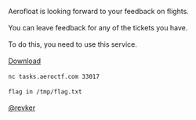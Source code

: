 Aerofloat is looking forward to your feedback on flights.<br><br>You can leave feedback for any of the tickets you have.<br><br>To do this, you need to use this service.<br><br><a href="https://mega.nz/#!7ZwHlJaB!fIoYTA3bpkQ7gqg-7SsXrfZRl-6tfrTs1nBbCWrRGlw">Download</a><br><br>`nc tasks.aeroctf.com 33017`<br><br>`flag in /tmp/flag.txt`<br><br><a href="https://t.me/revker">@revker</a><br>